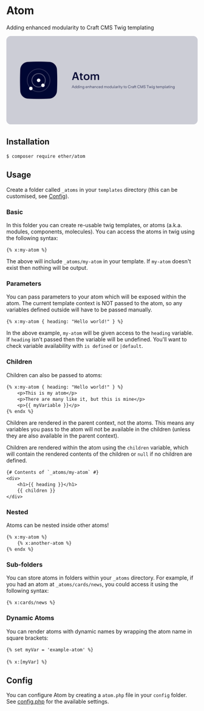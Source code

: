 # Atom
Adding enhanced modularity to Craft CMS Twig templating

![Atom](./resources/banner.png)

## Installation

```shell
$ composer require ether/atom
```

## Usage

Create a folder called `_atoms` in your `templates` directory (this can be 
customised, see [Config](#config)).

### Basic

In this folder you can create re-usable twig templates, or atoms (a.k.a. 
modules, components, molecules). You can access the atoms in twig using the 
following syntax:

```twig
{% x:my-atom %}
```

The above will include `_atoms/my-atom` in your template. If `my-atom` 
doesn't exist then nothing will be output.

### Parameters

You can pass parameters to your atom which will be exposed within the atom. The
current template context is NOT passed to the atom, so any variables defined 
outside will have to be passed manually.

```twig
{% x:my-atom { heading: "Hello world!" } %}
```

In the above example, `my-atom` will be given access to the `heading` variable.
If `heading` isn't passed then the variable will be undefined. You'll want to 
check variable availability with `is defined` or `|default`.

### Children

Children can also be passed to atoms:

```twig
{% x:my-atom { heading: "Hello world!" } %}
    <p>This is my atom</p>
    <p>There are many like it, but this is mine</p>
    <p>{{ myVariable }}</p>
{% endx %}
```

Children are rendered in the parent context, not the atoms. This means any 
variables you pass to the atom will not be available in the children (unless 
they are also available in the parent context).

Children are rendered within the atom using the `children` variable, which will
contain the rendered contents of the children or `null` if no children are 
defined.

```twig
{# Contents of `_atoms/my-atom` #}
<div>
    <h1>{{ heading }}</h1>
    {{ children }}
</div>
```

### Nested

Atoms can be nested inside other atoms!

```twig
{% x:my-atom %}
    {% x:another-atom %}
{% endx %}
```

### Sub-folders

You can store atoms in folders within your `_atoms` directory. For example, if
you had an atom at `_atoms/cards/news`, you could access it using the following
syntax:

```twig
{% x:cards/news %}
```

### Dynamic Atoms

You can render atoms with dynamic names by wrapping the atom name in square 
brackets:

```twig
{% set myVar = 'example-atom' %}

{% x:[myVar] %}
```

## Config

You can configure Atom by creating a `atom.php` file in your `config` folder.
See [config.php](./src/config.php) for the available settings.
